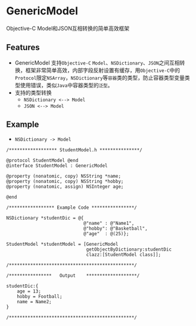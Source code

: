# GenericModel
Objective-C Model和JSON互相转换的简单高效框架

## Features
* GenericModel 支持`Objective-C` `Model`、`NSDictionary`、`JSON`之间互相转换，框架非常简单高效，内部字段反射设置有缓存，用`Objective-C`中的`Protocol`限定`NSArray`，`NSDictionary`等`容器`类的类型，防止容器类型变量类型使用错误，类似`Java`中容器类型的`泛型`。
* 支持的类型转换
  * `NSDictionary <--> Model`
  * `JSON <--> Model`
 
## Example

* `NSDictionary -> Model`
```
/****************** StudentModel.h ***************/

@protocol StudentModel @end
@interface StudentModel : GenericModel

@property (nonatomic, copy) NSString *name;
@property (nonatomic, copy) NSString *hobby;
@property (nonatomic, assign) NSInteger age;

@end
```
```
/***************** Example Code ****************/

NSDictionary *studentDic = @{
                             @"name" : @"Name1",
                             @"hobby": @"Basketball",
                             @"age"  : @(25)};
 
StudentModel *studentModel = [GenericModel
                              getObjectByDictionary:studentDic
                              clazz:[StudentModel class]];
                              
/***********************************************/
```

```
/****************   Output    *******************/

studentDic:{
    age = 13;
    hobby = Football;
    name = Name2;
}

/***********************************************/
```
